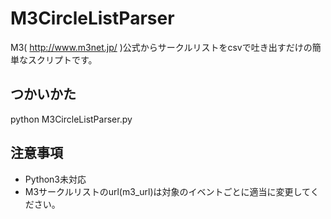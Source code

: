 # M3CircleListParser  
M3( http://www.m3net.jp/ )公式からサークルリストをcsvで吐き出すだけの簡単なスクリプトです。  

## つかいかた  
python M3CircleListParser.py <output csv filename>  

## 注意事項  
* Python3未対応
* M3サークルリストのurl(m3_url)は対象のイベントごとに適当に変更してください。
